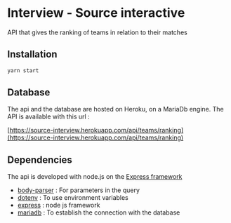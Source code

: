 # Interview - Source interactive

API that gives the ranking of teams in relation to their matches

## Installation
```bash
yarn start
```

## Database 
The api and the database are hosted on Heroku, on a MariaDb engine.
The API is available with this url :

[https://source-interview.herokuapp.com/api/teams/ranking](https://source-interview.herokuapp.com/api/teams/ranking)

## Dependencies

The api is developed with node.js on the [Express framework](https://expressjs.com/)

- [body-parser](https://www.npmjs.com/package/body-parser) : For parameters in the query
- [dotenv](https://www.npmjs.com/package/dotenv) :
  To use environment variables
- [express](https://expressjs.com/) : node js framework
- [mariadb](https://www.npmjs.com/package/mariadb) : To establish the connection with the database


